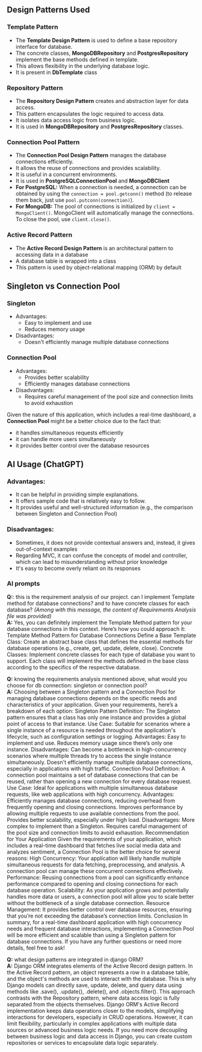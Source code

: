 ## Design Patterns Used

### Template Pattern

- The **Template Design Pattern** is used to define a base repository interface for database.
- The concrete classes, **MongoDBRepository** and **PostgresRepository** implement the base methods defined in template.
- This allows flexibility in the underlying database logic.
- It is present in **DbTemplate** class

### Repository Pattern

- The **Repository Design Pattern** creates and abstraction layer for data access.
- This pattern encapsulates the logic required to access data.
- It isolates data access logic from business logic.
- It is used in **MongoDBRepository** and **PostgresRepository** classes.

### Connection Pool Pattern

- The **Connection Pool Design Pattern** manages the database connections efficiently.
- It allows the reuse of connections and provides scalability.
- It is useful in a concurrent environments.
- It is used in **PostgreSQLConnectionPool** and **MongoDBClient**
- **For PostgreSQL:** When a connection is needed, a connection can be obtained by using the `connection = pool.getconn()` method (to release them back, just use `pool.putconn(connection)`).
- **For MongoDB:** The pool of connections is initialized by `client = MongoClient()`. MongoClient will automatically manage the connections. To close the pool, use `client.close()`.

### Active Record Pattern

- The **Active Record Design Pattern** is an architectural pattern to accessing data in a database
- A database table is wrapped into a class
- This pattern is used by object-relational mapping (ORM) by default

## Singleton vs Connection Pool

### Singleton

- Advantages: 
  - Easy to implement and use
  - Reduces memory usage
- Disadvantages:
  - Doesn't efficiently manage multiple database connections

### Connection Pool
- Advantages:
  - Provides better scalability
  - Efficiently manages database connections
- Disadvantages:
  - Requires careful management of the pool size and connection limits to avoid exhaustion

Given the nature of this application, which includes a real-time dashboard, a **Connection Pool** might be a better choice due to the fact that:
- it handles simultaneous requests efficiently
- it can handle more users simultaneously
- it provides better control over the database resources

## AI Usage (ChatGPT)

### Advantages:
- It can be helpful in providing simple explanations.
- It offers sample code that is relatively easy to follow.
- It provides useful and well-structured information (e.g., the comparison between Singleton and Connection Pool)

### Disadvantages:
- Sometimes, it does not provide contextual answers and, instead, it gives out-of-context examples
- Regarding MVC, it can confuse the concepts of model and controller, which can lead to misunderstanding without prior knowledge
- It's easy to become overly reliant on its responses

### AI prompts

**Q:**: this is the requirement analysis of our project. can I implement Template method for database connections? and to have concrete classes for each database? *(Among with this message, the content of Requirements Analysis file was provided)* <br>
**A:** Yes, you can definitely implement the Template Method pattern for your database connections in this context. Here’s how you could approach it:
Template Method Pattern for Database Connections
Define a Base Template Class: Create an abstract base class that defines the essential methods for database operations (e.g., create, get, update, delete, close).
Concrete Classes: Implement concrete classes for each type of database you want to support. Each class will implement the methods defined in the base class according to the specifics of the respective database. <br>


**Q:** knowing the requirements analysis mentioned above, what would you choose for db connection: singleton or connection pool? <br>
**A:** Choosing between a Singleton pattern and a Connection Pool for managing database connections depends on the specific needs and characteristics of your application. Given your requirements, here’s a breakdown of each option:
Singleton Pattern
Definition: The Singleton pattern ensures that a class has only one instance and provides a global point of access to that instance.
Use Case: Suitable for scenarios where a single instance of a resource is needed throughout the application's lifecycle, such as configuration settings or logging.
Advantages:
Easy to implement and use.
Reduces memory usage since there’s only one instance.
Disadvantages:
Can become a bottleneck in high-concurrency scenarios where multiple threads try to access the single instance simultaneously.
Doesn't efficiently manage multiple database connections, especially in applications with high traffic.
Connection Pool
Definition: A connection pool maintains a set of database connections that can be reused, rather than opening a new connection for every database request.
Use Case: Ideal for applications with multiple simultaneous database requests, like web applications with high concurrency.
Advantages:
Efficiently manages database connections, reducing overhead from frequently opening and closing connections.
Improves performance by allowing multiple requests to use available connections from the pool.
Provides better scalability, especially under high load.
Disadvantages:
More complex to implement than a Singleton.
Requires careful management of the pool size and connection limits to avoid exhaustion.
Recommendation for Your Application
Given the requirements of your application, which includes a real-time dashboard that fetches live social media data and analyzes sentiment, a Connection Pool is the better choice for several reasons:
High Concurrency: Your application will likely handle multiple simultaneous requests for data fetching, preprocessing, and analysis. A connection pool can manage these concurrent connections effectively.
Performance: Reusing connections from a pool can significantly enhance performance compared to opening and closing connections for each database operation.
Scalability: As your application grows and potentially handles more data or users, a connection pool will allow you to scale better without the bottleneck of a single database connection.
Resource Management: It provides better control over database resources, ensuring that you’re not exceeding the database’s connection limits.
Conclusion
In summary, for a real-time dashboard application with high concurrency needs and frequent database interactions, implementing a Connection Pool will be more efficient and scalable than using a Singleton pattern for database connections. If you have any further questions or need more details, feel free to ask! <br>

**Q:** what design patterns are integrated in django ORM? <br>
**A:** Django ORM integrates elements of the Active Record design pattern. In the Active Record pattern, an object represents a row in a database table, and the object's methods are used to interact with the database. This is why Django models can directly save, update, delete, and query data using methods like .save(), .update(), .delete(), and .objects.filter().
This approach contrasts with the Repository pattern, where data access logic is fully separated from the objects themselves. Django ORM's Active Record implementation keeps data operations closer to the models, simplifying interactions for developers, especially in CRUD operations. However, it can limit flexibility, particularly in complex applications with multiple data sources or advanced business logic needs.
If you need more decoupling between business logic and data access in Django, you can create custom repositories or services to encapsulate data logic separately.






